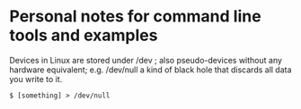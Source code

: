 # Personal notes for command line tools and examples

Devices in Linux are stored under /dev ; also pseudo-devices without any hardware 
equivalent; e.g. /dev/null a kind of black hole that discards all data you write to it.

    $ [something] > /dev/null

